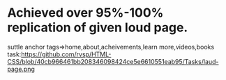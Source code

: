 # Achieved over 95%-100% replication of given loud page.
suttle anchor tags=>home,about,acheivements,learn more,videos,books<br>
task:https://github.com/rvsp/HTML-CSS/blob/40cb966461bb208346098424ce5e6610551eab95/Tasks/laud-page.png
